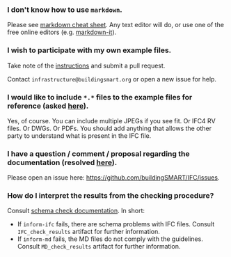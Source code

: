 
### I don't know how to use `markdown`.

Please see [markdown cheat sheet](https://github.com/adam-p/markdown-here/wiki/Markdown-Cheatsheet).
Any text editor will do,
 or use one of the free online editors (e.g. [markdown-it](https://markdown-it.github.io/)).

### I wish to participate with my own example files.

Take note of the [instructions](./unit-test-instructions.md) and submit a pull request.

Contact `infrastructure@buildingsmart.org` or open a new issue for help.

### I would like to include `*.*` files to the example files for reference (asked [here](https://github.com/buildingSMART/Sample-Test-Files/issues/17)).

Yes, of course. You can include multiple JPEGs if you see fit. 
Or IFC4 RV files. Or DWGs. Or PDFs. 
You should add anything that allows the other party to understand what is present in the IFC file.

### I have a question / comment / proposal regarding the documentation (resolved [here](https://github.com/buildingSMART/Sample-Test-Files/issues/92)).

Please open an issue here: https://github.com/buildingSMART/IFC/issues.

### How do I interpret the results from the checking procedure?

Consult [schema check documentation](./ifc-and-md-check.md). In short:

- If `inform-ifc` fails, there are schema problems with IFC files. Consult `IFC_check_results` artifact for further information.
- If `inform-md` fails, the MD files do not comply with the guidelines. Consult `MD_check_results` artifact for further information.

